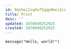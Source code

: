 ```yaml
---
id: 9qshei2zqdu75gqp0mxi2cc
title: Print
desc: ''
updated: 1678048252925
created: 1678048252925
---
```


```
message("Hello, world!")
```